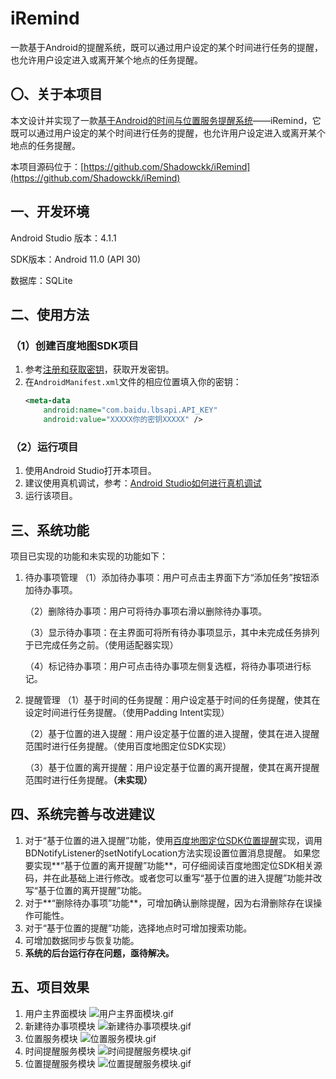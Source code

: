 # iRemind
一款基于Android的提醒系统，既可以通过用户设定的某个时间进行任务的提醒，也允许用户设定进入或离开某个地点的任务提醒。

## 〇、关于本项目
本文设计并实现了一款[基于Android的时间与位置服务提醒系统](https://segmentfault.com/a/1190000041962480)——iRemind，它既可以通过用户设定的某个时间进行任务的提醒，也允许用户设定进入或离开某个地点的任务提醒。

本项目源码位于：[https://github.com/Shadowckk/iRemind](https://github.com/Shadowckk/iRemind)

## 一、开发环境
Android Studio 版本：4.1.1

SDK版本：Android 11.0 (API 30)

数据库：SQLite

## 二、使用方法
### （1）创建百度地图SDK项目

1. 参考[注册和获取密钥](https://lbsyun.baidu.com/index.php?title=androidsdk/guide/create-project/ak)，获取开发密钥。
2. 在`AndroidManifest.xml`文件的相应位置填入你的密钥：
	```xml
	<meta-data
		android:name="com.baidu.lbsapi.API_KEY"
		android:value="XXXXX你的密钥XXXXX" />
	```
### （2）运行项目
1. 使用Android Studio打开本项目。
2. 建议使用真机调试，参考：[Android Studio如何进行真机调试](https://blog.csdn.net/qq_44489836/article/details/106318639)
3. 运行该项目。

## 三、系统功能
项目已实现的功能和未实现的功能如下：
1. 待办事项管理
	（1）添加待办事项：用户可点击主界面下方“添加任务”按钮添加待办事项。
	
	（2）删除待办事项：用户可将待办事项右滑以删除待办事项。
	
	（3）显示待办事项：在主界面可将所有待办事项显示，其中未完成任务排列于已完成任务之前。（使用适配器实现）
	
	（4）标记待办事项：用户可点击待办事项左侧复选框，将待办事项进行标记。
	
2. 提醒管理
	（1）基于时间的任务提醒：用户设定基于时间的任务提醒，使其在设定时间进行任务提醒。（使用Padding Intent实现）
	
	（2）基于位置的进入提醒：用户设定基于位置的进入提醒，使其在进入提醒范围时进行任务提醒。（使用百度地图定位SDK实现）
	
	（3）基于位置的离开提醒：用户设定基于位置的离开提醒，使其在离开提醒范围时进行任务提醒。**（未实现）**

## 四、系统完善与改进建议
1. 对于“基于位置的进入提醒”功能，使用[百度地图定位SDK位置提醒](https://lbsyun.baidu.com/index.php?title=android-locsdk/guide/addition-func/loc-alert)实现，调用BDNotifyListener的setNotifyLocation方法实现设置位置消息提醒。
	如果您要实现**“基于位置的离开提醒”功能**，可仔细阅读百度地图定位SDK相关源码，并在此基础上进行修改。或者您可以重写“基于位置的进入提醒”功能并改写“基于位置的离开提醒”功能。
2. 对于**“删除待办事项”功能**，可增加确认删除提醒，因为右滑删除存在误操作可能性。
3. 对于“基于位置的提醒”功能，选择地点时可增加搜索功能。
4. 可增加数据同步与恢复功能。
5. **系统的后台运行存在问题，亟待解决。**

## 五、项目效果
1. 用户主界面模块
	![用户主界面模块.gif](用户主界面模块.gif)
2. 新建待办事项模块
	![新建待办事项模块.gif](新建待办事项模块.gif)
3. 位置服务模块
	![位置服务模块.gif](位置服务模块.gif)
4. 时间提醒服务模块
	![时间提醒服务模块.gif](时间提醒服务模块.gif)
5. 位置提醒服务模块
	![位置提醒服务模块.gif](位置提醒服务模块.gif)
